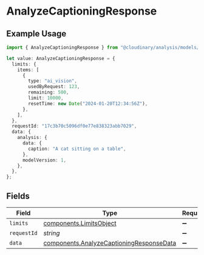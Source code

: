 # AnalyzeCaptioningResponse

## Example Usage

```typescript
import { AnalyzeCaptioningResponse } from "@cloudinary/analysis/models/components";

let value: AnalyzeCaptioningResponse = {
  limits: {
    items: [
      {
        type: "ai_vision",
        usedByRequest: 123,
        remaining: 500,
        limit: 10000,
        resetTime: new Date("2024-01-20T12:34:56Z"),
      },
    ],
  },
  requestId: "17c3b70c5096df0e77e838323abb7029",
  data: {
    analysis: {
      data: {
        caption: "A cat sitting on a table",
      },
      modelVersion: 1,
    },
  },
};
```

## Fields

| Field                                                                                                | Type                                                                                                 | Required                                                                                             | Description                                                                                          | Example                                                                                              |
| ---------------------------------------------------------------------------------------------------- | ---------------------------------------------------------------------------------------------------- | ---------------------------------------------------------------------------------------------------- | ---------------------------------------------------------------------------------------------------- | ---------------------------------------------------------------------------------------------------- |
| `limits`                                                                                             | [components.LimitsObject](../../models/components/limitsobject.md)                                   | :heavy_minus_sign:                                                                                   | N/A                                                                                                  |                                                                                                      |
| `requestId`                                                                                          | *string*                                                                                             | :heavy_minus_sign:                                                                                   | N/A                                                                                                  | 17c3b70c5096df0e77e838323abb7029                                                                     |
| `data`                                                                                               | [components.AnalyzeCaptioningResponseData](../../models/components/analyzecaptioningresponsedata.md) | :heavy_minus_sign:                                                                                   | N/A                                                                                                  |                                                                                                      |